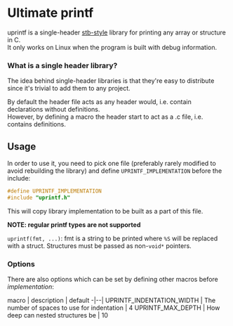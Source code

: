 # Ultimate printf

uprintf is a single-header [stb-style](https://github.com/nothings/stb?tab=readme-ov-file#faq) library for printing any array or structure in C. \
It only works on Linux when the program is built with debug information.

### What is a single header library?

The idea behind single-header libraries is that they're easy to distribute since it's trivial to add them to any project.

By default the header file acts as any header would, i.e. contain declarations without definitions. \
However, by defining a macro the header start to act as a .c file, i.e. contains definitions.

## Usage

In order to use it, you need to pick one file (preferably rarely modified to avoid rebuilding the library) and define `UPRINTF_IMPLEMENTATION` before the include:

```c
#define UPRINTF_IMPLEMENTATION
#include "uprintf.h"
```

This will copy library implementation to be built as a part of this file.

**NOTE: regular printf types are not supported**

`uprintf(fmt, ...)`: fmt is a string to be printed where `%S` will be replaced with a struct. Structures must be passed as non-`void*` pointers.

### Options

There are also options which can be set by defining other macros before *implementation*:

macro |  description | default
-|--|
UPRINTF_INDENTATION_WIDTH | The number of spaces to use for indentation | 4
UPRINTF_MAX_DEPTH | How deep can nested structures be | 10
